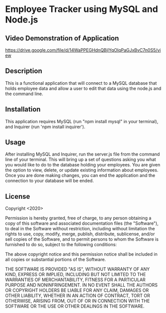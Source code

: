 # Employee Tracker using MySQL and Node.js

## Video Demonstration of Application
https://drive.google.com/file/d/14WaPPEGHdnQBjlYqOlqPaGJxBvC7n0S5/view

## Description 
            
This is a functional application that will connect to a MySQL database that holds employee data and allow a user to edit that data using the node.js and the command line.     
            
            
## Installation
            
This application requires MySQL (run "npm install mysql" in your terminal), and Inquirer (run 'npm install inquirer').
            
            
## Usage 
            
After installing MySQL and Inquirer, run the server.js file from the command line of your terminal. This will bring up a set of questions asking you what you would like to do to the database holding your employees. You are given the option to view, delete, or update existing information about employees. Once you are done making changes, you can end the application and the connection to your database will be ended.  
            
            
## License
            
Copyright <2020> <COPYRIGHT Journey Cruz>

Permission is hereby granted, free of charge, to any person obtaining a copy of this software and associated documentation files (the "Software"), to deal in the Software without restriction, including without limitation the rights to use, copy, modify, merge, publish, distribute, sublicense, and/or sell copies of the Software, and to permit persons to whom the Software is furnished to do so, subject to the following conditions:
                
The above copyright notice and this permission notice shall be included in all copies or substantial portions of the Software.
                
THE SOFTWARE IS PROVIDED "AS IS", WITHOUT WARRANTY OF ANY KIND, EXPRESS OR IMPLIED, INCLUDING BUT NOT LIMITED TO THE WARRANTIES OF MERCHANTABILITY, FITNESS FOR A PARTICULAR PURPOSE AND NONINFRINGEMENT. IN NO EVENT SHALL THE AUTHORS OR COPYRIGHT HOLDERS BE LIABLE FOR ANY CLAIM, DAMAGES OR OTHER LIABILITY, WHETHER IN AN ACTION OF CONTRACT, TORT OR OTHERWISE, ARISING FROM, OUT OF OR IN CONNECTION WITH THE SOFTWARE OR THE USE OR OTHER DEALINGS IN THE SOFTWARE.
                
